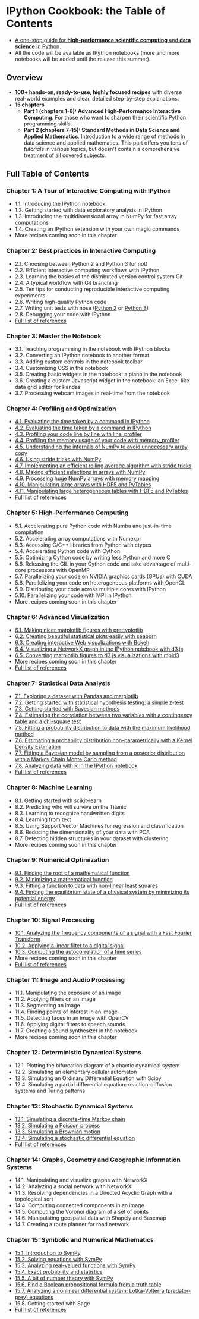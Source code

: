 # IPython Cookbook: the Table of Contents

* [A one-stop guide for **high-performance scientific computing** and **data science** in Python](http://ipython-books.github.io/).
* All the code will be available as IPython notebooks (more and more notebooks will be added until the release this summer).

## Overview

* **100+ hands-on, ready-to-use, highly focused recipes** with diverse real-world examples and clear, detailed step-by-step explanations.
* **15 chapters**
    * **Part 1 (chapters 1-6): Advanced High-Performance Interactive Computing**. For those who want to sharpen their scientific Python programming skills.
    * **Part 2 (chapters 7-15): Standard Methods in Data Science and Applied Mathematics**. Introduction to a wide range of methods in data science and applied mathematics. This part offers you tens of *tutorials* in various topics, but doesn't contain a comprehensive treatment of all covered subjects.
    
    
## Full Table of Contents

### Chapter 1: A Tour of Interactive Computing with IPython

* 1.1. Introducing the IPython notebook
* 1.2. Getting started with data exploratory analysis in IPython
* 1.3. Introducing the multidimensional array in NumPy for fast array computations
* 1.4. Creating an IPython extension with your own magic commands
* More recipes coming soon in this chapter


### Chapter 2: Best practices in Interactive Computing

* 2.1. Choosing between Python 2 and Python 3 (or not)
* 2.2. Efficient interactive computing workflows with IPython
* 2.3. Learning the basics of the distributed version control system Git
* 2.4. A typical workflow with Git branching
* 2.5. Ten tips for conducting reproducible interactive computing experiments
* 2.6. Writing high-quality Python code
* 2.7. Writing unit tests with nose ([Python 2](http://nbviewer.ipython.org/github/ipython-books/cookbook-code/blob/master/notebooks/chapter02_best_practices/07_unittests_py2.ipynb) or [Python 3](http://nbviewer.ipython.org/github/ipython-books/cookbook-code/blob/master/notebooks/chapter02_best_practices/07_unittests.ipynb))
* 2.8. Debugging your code with IPython
* [Full list of references](https://github.com/ipython-books/cookbook-code/blob/master/references/chapter02_best_practices.md)


### Chapter 3: Master the Notebook

* 3.1. Teaching programming in the notebook with IPython blocks
* 3.2. Converting an IPython notebook to another format
* 3.3. Adding custom controls in the notebook toolbar
* 3.4. Customizing CSS in the notebook
* 3.5. Creating basic widgets in the notebook: a piano in the notebook
* 3.6. Creating a custom Javascript widget in the notebook: an Excel-like data grid editor for Pandas
* 3.7. Processing webcam images in real-time from the notebook


### Chapter 4: Profiling and Optimization

* [4.1. Evaluating the time taken by a command in IPython](http://nbviewer.ipython.org/github/ipython-books/cookbook-code/blob/master/notebooks/chapter04_optimization/01_timeit.ipynb)
* [4.2. Evaluating the time taken by a command in IPython](http://nbviewer.ipython.org/github/ipython-books/cookbook-code/blob/master/notebooks/chapter04_optimization/02_profile.ipynb)
* [4.3. Profiling your code line by line with line_profiler](http://nbviewer.ipython.org/github/ipython-books/cookbook-code/blob/master/notebooks/chapter04_optimization/03_linebyline.ipynb)
* [4.4. Profiling the memory usage of your code with memory_profiler](http://nbviewer.ipython.org/github/ipython-books/cookbook-code/blob/master/notebooks/chapter04_optimization/04_memprof.ipynb)
* [4.5. Understanding the internals of NumPy to avoid unnecessary array copy](http://nbviewer.ipython.org/github/ipython-books/cookbook-code/blob/master/notebooks/chapter04_optimization/05_array_copies.ipynb)
* [4.6. Using stride tricks with NumPy](http://nbviewer.ipython.org/github/ipython-books/cookbook-code/blob/master/notebooks/chapter04_optimization/06_stride_tricks.ipynb)
* [4.7. Implementing an efficient rolling average algorithm with stride tricks](http://nbviewer.ipython.org/github/ipython-books/cookbook-code/blob/master/notebooks/chapter04_optimization/07_rolling_average.ipynb)
* [4.8. Making efficient selections in arrays with NumPy](http://nbviewer.ipython.org/github/ipython-books/cookbook-code/blob/master/notebooks/chapter04_optimization/08_efficient_selections.ipynb)
* [4.9. Processing huge NumPy arrays with memory mapping](http://nbviewer.ipython.org/github/ipython-books/cookbook-code/blob/master/notebooks/chapter04_optimization/09_memmap.ipynb)
* [4.10. Manipulating large arrays with HDF5 and PyTables](http://nbviewer.ipython.org/github/ipython-books/cookbook-code/blob/master/notebooks/chapter04_optimization/10_hdf5_array.ipynb)
* [4.11. Manipulating large heterogeneous tables with HDF5 and PyTables](http://nbviewer.ipython.org/github/ipython-books/cookbook-code/blob/master/notebooks/chapter04_optimization/11_hdf5_table.ipynb)
* [Full list of references](https://github.com/ipython-books/cookbook-code/blob/master/references/chapter04_optimization.md)


### Chapter 5: High-Performance Computing

* 5.1. Accelerating pure Python code with Numba and just-in-time compilation
* 5.2. Accelerating array computations with Numexpr
* 5.3. Accessing C/C++ libraries from Python with ctypes
* 5.4. Accelerating Python code with Cython
* 5.5. Optimizing Cython code by writing less Python and more C
* 5.6. Releasing the GIL in your Cython code and take advantage of multi-core processors with OpenMP 
* 5.7. Parallelizing your code on NVIDIA graphics cards (GPUs) with CUDA
* 5.8. Parallelizing your code on heterogeneous platforms with OpenCL
* 5.9. Distributing your code across multiple cores with IPython
* 5.10. Parallelizing your code with MPI in IPython
* More recipes coming soon in this chapter


### Chapter 6: Advanced Visualization

* [6.1. Making nicer matplotlib figures with prettyplotlib](http://nbviewer.ipython.org/github/ipython-books/cookbook-code/blob/master/notebooks/chapter06_viz/01_prettyplotlib.ipynb)
* [6.2. Creating beautiful statistical plots easily with seaborn](http://nbviewer.ipython.org/github/ipython-books/cookbook-code/blob/master/notebooks/chapter06_viz/02_seaborn.ipynb)
* [6.3. Creating interactive Web visualizations with Bokeh](http://nbviewer.ipython.org/github/ipython-books/cookbook-code/blob/master/notebooks/chapter06_viz/03_bokeh.ipynb)
* [6.4. Visualizing a NetworkX graph in the IPython notebook with d3.js](http://nbviewer.ipython.org/github/ipython-books/cookbook-code/blob/master/notebooks/chapter06_viz/04_d3.ipynb)
* [6.5. Converting matplotlib figures to d3.js visualizations with mpld3](http://nbviewer.ipython.org/github/ipython-books/cookbook-code/blob/master/notebooks/chapter06_viz/05_mpld3.ipynb)
* More recipes coming soon in this chapter
* [Full list of references](https://github.com/ipython-books/cookbook-code/blob/master/references/chapter06_viz.md)


### Chapter 7: Statistical Data Analysis

* [7.1. Exploring a dataset with Pandas and matplotlib](http://nbviewer.ipython.org/github/ipython-books/cookbook-code/blob/master/notebooks/chapter07_stats/01_pandas.ipynb)
* [7.2. Getting started with statistical hypothesis testing: a simple z-test](http://nbviewer.ipython.org/github/ipython-books/cookbook-code/blob/master/notebooks/chapter07_stats/02_z_test.ipynb)
* [7.3. Getting started with Bayesian methods](http://nbviewer.ipython.org/github/ipython-books/cookbook-code/blob/master/notebooks/chapter07_stats/03_bayesian.ipynb)
* [7.4. Estimating the correlation between two variables with a contingency table and a chi-square test](http://nbviewer.ipython.org/github/ipython-books/cookbook-code/blob/master/notebooks/chapter07_stats/04_correlation.ipynb)
* [7.5. Fitting a probability distribution to data with the maximum likelihood method](http://nbviewer.ipython.org/github/ipython-books/cookbook-code/blob/master/notebooks/chapter07_stats/05_mlfit.ipynb)
* [7.6. Estimating a probability distribution non-parametrically with a Kernel Density Estimation](http://nbviewer.ipython.org/github/ipython-books/cookbook-code/blob/master/notebooks/chapter07_stats/06_kde.ipynb)
* [7.7. Fitting a Bayesian model by sampling from a posterior distribution with a Markov Chain Monte Carlo method](http://nbviewer.ipython.org/github/ipython-books/cookbook-code/blob/master/notebooks/chapter07_stats/07_pymc.ipynb)
* [7.8. Analyzing data with R in the IPython notebook](http://nbviewer.ipython.org/github/ipython-books/cookbook-code/blob/master/notebooks/chapter07_stats/08_r.ipynb)
* [Full list of references](https://github.com/ipython-books/cookbook-code/blob/master/references/chapter07_stats.md)


### Chapter 8: Machine Learning

* 8.1. Getting started with scikit-learn
* 8.2. Predicting who will survive on the Titanic
* 8.3. Learning to recognize handwritten digits
* 8.4. Learning from text
* 8.5. Using Support Vector Machines for regression and classification
* 8.6. Reducing the dimensionality of your data with PCA
* 8.7. Detecting hidden structures in your dataset with clustering
* More recipes coming soon in this chapter


### Chapter 9: Numerical Optimization

* [9.1. Finding the root of a mathematical function](http://nbviewer.ipython.org/github/ipython-books/cookbook-code/blob/master/notebooks/chapter09_numoptim/01_root.ipynb)
* [9.2. Minimizing a mathematical function](http://nbviewer.ipython.org/github/ipython-books/cookbook-code/blob/master/notebooks/chapter09_numoptim/02_minimize.ipynb)
* [9.3. Fitting a function to data with non-linear least squares](http://nbviewer.ipython.org/github/ipython-books/cookbook-code/blob/master/notebooks/chapter09_numoptim/03_curvefitting.ipynb)
* [9.4. Finding the equilibrium state of a physical system by minimizing its potential energy](http://nbviewer.ipython.org/github/ipython-books/cookbook-code/blob/master/notebooks/chapter09_numoptim/04_energy.ipynb)
* [Full list of references](https://github.com/ipython-books/cookbook-code/blob/master/references/chapter09_numopt.md)


### Chapter 10: Signal Processing

* [10.1. Analyzing the frequency components of a signal with a Fast Fourier Transform](http://nbviewer.ipython.org/github/ipython-books/cookbook-code/blob/master/notebooks/chapter10_signal/01_fourier.ipynb)
* [10.2. Applying a linear filter to a digital signal](http://nbviewer.ipython.org/github/ipython-books/cookbook-code/blob/master/notebooks/chapter10_signal/02_filter.ipynb)
* [10.3. Computing the autocorrelation of a time series](http://nbviewer.ipython.org/github/ipython-books/cookbook-code/blob/master/notebooks/chapter10_signal/03_autocorrelation.ipynb)
* More recipes coming soon in this chapter
* [Full list of references](https://github.com/ipython-books/cookbook-code/blob/master/references/chapter10_signal.md)


### Chapter 11: Image and Audio Processing

* 11.1. Manipulating the exposure of an image
* 11.2. Applying filters on an image
* 11.3. Segmenting an image
* 11.4. Finding points of interest in an image
* 11.5. Detecting faces in an image with OpenCV
* 11.6. Applying digital filters to speech sounds
* 11.7. Creating a sound synthesizer in the notebook
* More recipes coming soon in this chapter


### Chapter 12: Deterministic Dynamical Systems

* 12.1. Plotting the bifurcation diagram of a chaotic dynamical system
* 12.2. Simulating an elementary cellular automaton
* 12.3. Simulating an Ordinary Differential Equation with Scipy
* 12.4. Simulating a partial differential equation: reaction-diffusion systems and Turing patterns


### Chapter 13: Stochastic Dynamical Systems

* [13.1. Simulating a discrete-time Markov chain](http://nbviewer.ipython.org/github/ipython-books/cookbook-code/blob/master/notebooks/chapter13_stochastic/01_markov.ipynb)
* [13.2. Simulating a Poisson process](http://nbviewer.ipython.org/github/ipython-books/cookbook-code/blob/master/notebooks/chapter13_stochastic/02_poisson.ipynb)
* [13.3. Simulating a Brownian motion](http://nbviewer.ipython.org/github/ipython-books/cookbook-code/blob/master/notebooks/chapter13_stochastic/03_brownian.ipynb)
* [13.4. Simulating a stochastic differential equation](http://nbviewer.ipython.org/github/ipython-books/cookbook-code/blob/master/notebooks/chapter13_stochastic/04_sde.ipynb)
* [Full list of references](https://github.com/ipython-books/cookbook-code/blob/master/references/chapter13_stochastic.md)



### Chapter 14: Graphs, Geometry and Geographic Information Systems

* 14.1. Manipulating and visualize graphs with NetworkX
* 14.2. Analyzing a social network with NetworkX
* 14.3. Resolving dependencies in a Directed Acyclic Graph with a topological sort
* 14.4. Computing connected components in an image
* 14.5. Computing the Voronoi diagram of a set of points
* 14.6. Manipulating geospatial data with Shapely and Basemap
* 14.7. Creating a route planner for road network


### Chapter 15: Symbolic and Numerical Mathematics

* [15.1. Introduction to SymPy](http://nbviewer.ipython.org/github/ipython-books/cookbook-code/blob/master/notebooks/chapter15_symbolic/01_sympy_intro.ipynb)
* [15.2. Solving equations with SymPy](http://nbviewer.ipython.org/github/ipython-books/cookbook-code/blob/master/notebooks/chapter15_symbolic/02_solvers.ipynb)
* [15.3. Analyzing real-valued functions with SymPy](http://nbviewer.ipython.org/github/ipython-books/cookbook-code/blob/master/notebooks/chapter15_symbolic/03_function.ipynb)
* [15.4. Exact probability and statistics](http://nbviewer.ipython.org/github/ipython-books/cookbook-code/blob/master/notebooks/chapter15_symbolic/04_stats.ipynb)
* [15.5. A bit of number theory with SymPy](http://nbviewer.ipython.org/github/ipython-books/cookbook-code/blob/master/notebooks/chapter15_symbolic/05_number_theory.ipynb)
* [15.6. Find a Boolean propositional formula from a truth table](http://nbviewer.ipython.org/github/ipython-books/cookbook-code/blob/master/notebooks/chapter15_symbolic/06_logic.ipynb)
* [15.7. Analyzing a nonlinear differential system: Lotka-Volterra (predator-prey) equations](http://nbviewer.ipython.org/github/ipython-books/cookbook-code/blob/master/notebooks/chapter15_symbolic/07_lotka.ipynb)
* 15.8. Getting started with Sage
* [Full list of references](https://github.com/ipython-books/cookbook-code/blob/master/references/chapter15_symbolic.md)

